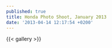 ```yaml
---
published: true
title: Honda Photo Shoot, January 2013
date: '2013-04-14 12:17:54 +0200'
---
```


{{< gallery >}}